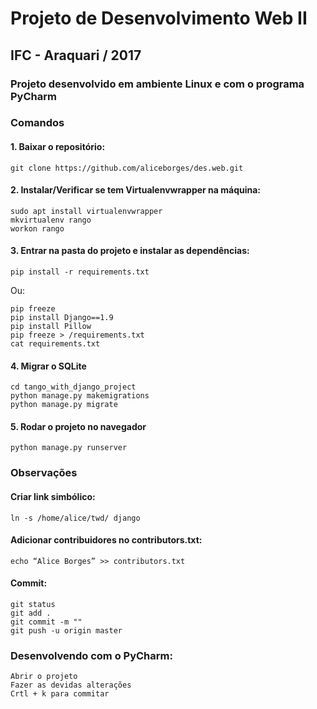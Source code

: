 # Projeto de Desenvolvimento Web II
## IFC - Araquari / 2017
### Projeto desenvolvido em ambiente Linux e com o programa PyCharm

### Comandos

#### 1. Baixar o repositório:
```
git clone https://github.com/aliceborges/des.web.git
```


#### 2. Instalar/Verificar se tem Virtualenvwrapper na máquina:
```
sudo apt install virtualenvwrapper
mkvirtualenv rango
workon rango
```

#### 3. Entrar na pasta do projeto e instalar as dependências:
```
pip install -r requirements.txt 
```
Ou:
```
pip freeze
pip install Django==1.9
pip install Pillow
pip freeze > /requirements.txt
cat requirements.txt
```

#### 4. Migrar o SQLite

```
cd tango_with_django_project
python manage.py makemigrations
python manage.py migrate
```

#### 5. Rodar o projeto no navegador
```
python manage.py runserver
```


### Observações

#### Criar link simbólico:
```
ln -s /home/alice/twd/ django 
```

#### Adicionar contribuidores no contributors.txt:
```
echo “Alice Borges” >> contributors.txt
```

#### Commit:
```
git status
git add .
git commit -m ""
git push -u origin master
```

### Desenvolvendo com o PyCharm:

```
Abrir o projeto
Fazer as devidas alterações
Crtl + k para commitar
```
